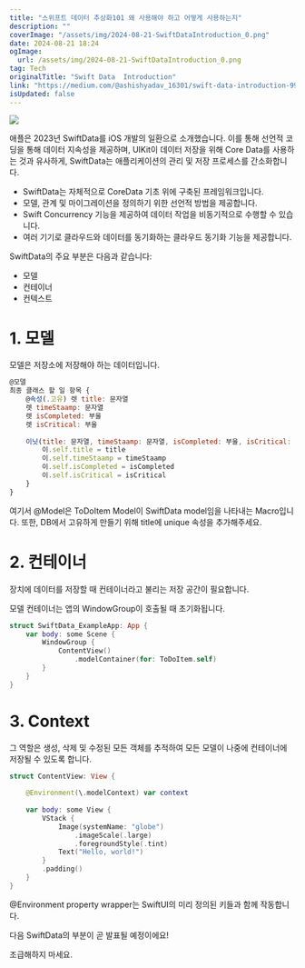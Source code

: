 ```yaml
---
title: "스위프트 데이터 추상화101 왜 사용해야 하고 어떻게 사용하는지"
description: ""
coverImage: "/assets/img/2024-08-21-SwiftDataIntroduction_0.png"
date: 2024-08-21 18:24
ogImage: 
  url: /assets/img/2024-08-21-SwiftDataIntroduction_0.png
tag: Tech
originalTitle: "Swift Data  Introduction"
link: "https://medium.com/@ashishyadav_16301/swift-data-introduction-996deb05422d"
isUpdated: false
---
```



<img src="/assets/img/2024-08-21-SwiftDataIntroduction_0.png" />

애플은 2023년 SwiftData를 iOS 개발의 일환으로 소개했습니다. 이를 통해 선언적 코딩을 통해 데이터 지속성을 제공하며, UIKit이 데이터 저장을 위해 Core Data를 사용하는 것과 유사하게, SwiftData는 애플리케이션의 관리 및 저장 프로세스를 간소화합니다.

- SwiftData는 자체적으로 CoreData 기초 위에 구축된 프레임워크입니다.
- 모델, 관계 및 마이그레이션을 정의하기 위한 선언적 방법을 제공합니다.
- Swift Concurrency 기능을 제공하여 데이터 작업을 비동기적으로 수행할 수 있습니다.
- 여러 기기로 클라우드와 데이터를 동기화하는 클라우드 동기화 기능을 제공합니다.

SwiftData의 주요 부분은 다음과 같습니다:

<div class="content-ad"></div>

- 모델
- 컨테이너
- 컨텍스트

# 1. 모델

모델은 저장소에 저장해야 하는 데이터입니다.

```js
@모델
최종 클래스 할 일 항목 {
    @속성(.고유) 렛 title: 문자열
    렛 timeStaamp: 문자열
    렛 isCompleted: 부울
    렛 isCritical: 부울
    
    이닛(title: 문자열, timeStaamp: 문자열, isCompleted: 부울, isCritical: 부울) {
        이.self.title = title
        이.self.timeStaamp = timeStaamp
        이.self.isCompleted = isCompleted
        이.self.isCritical = isCritical
    }
}
```

<div class="content-ad"></div>

여기서 @Model은 ToDoItem Model이 SwiftData model임을 나타내는 Macro입니다. 또한, DB에서 고유하게 만들기 위해 title에 unique 속성을 추가해주세요.

# 2. 컨테이너

장치에 데이터를 저장할 때 컨테이너라고 불리는 저장 공간이 필요합니다.

모델 컨테이너는 앱의 WindowGroup이 호출될 때 초기화됩니다.

<div class="content-ad"></div>

```swift
struct SwiftData_ExampleApp: App {
    var body: some Scene {
        WindowGroup {
            ContentView()
                .modelContainer(for: ToDoItem.self)
        }
    }
}
```

# 3. Context

그 역할은 생성, 삭제 및 수정된 모든 객체를 추적하여 모든 모델이 나중에 컨테이너에 저장될 수 있도록 합니다.

```swift
struct ContentView: View {
    
    @Environment(\.modelContext) var context
    
    var body: some View {
        VStack {
            Image(systemName: "globe")
                .imageScale(.large)
                .foregroundStyle(.tint)
            Text("Hello, world!")
        }
        .padding()
    }
}
```

<div class="content-ad"></div>

@Environment property wrapper는 SwiftUI의 미리 정의된 키들과 함께 작동합니다.

다음 SwiftData의 부분이 곧 발표될 예정이에요!

조급해하지 마세요.